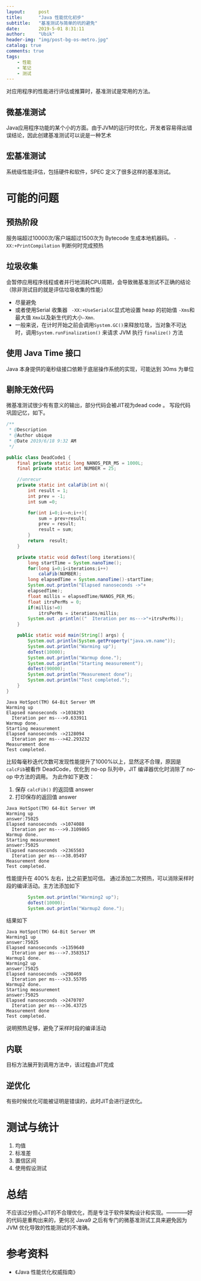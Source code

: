 ```yaml
---
layout:     post
title:      "Java 性能优化初步"
subtitle:   "基准测试与简单的坑的避免"
date:       2019-5-01 8:31:11
author:     "Ubik"
header-img: "img/post-bg-os-metro.jpg"
catalog: true
comments: true
tags:
    - 性能
    - 笔记
    - 测试
---
```


对应用程序的性能进行评估或推算时，基准测试是常用的方法。

## 微基准测试
Java应用程序功能的某个小的方面。由于JVM的运行时优化，开发者容易得出错误结论，因此创建基准测试可以说是一种艺术
## 宏基准测试
系统级性能评估，包括硬件和软件，SPEC 定义了很多这样的基准测试。
# 可能的问题
## 预热阶段
服务端超过10000次/客户端超过1500次为 Bytecode 生成本地机器码。
`-XX:+PrintCompilation` 判断何时完成预热
## 垃圾收集
会暂停应用程序线程或者并行地消耗CPU周期，会导致微基准测试不正确的结论（除非测试目的就是评估垃圾收集的性能）
- 尽量避免
- 或者使用Serial 收集器 ` -XX:+UseSerialGC`显式地设置 heap 的初始值 `-Xms`和最大值 `Xmx`以及新生代的大小`-Xmn`.
- 一般来说，在计时开始之前会调用`System.GC()`来释放垃圾，当对象不可达时，调用`System.runFinalization()` 来请求 JVM 执行 `finalize()` 方法

## 使用 Java Time 接口
Java 本身提供的毫秒级接口依赖于底层操作系统的实现，可能达到 30ms 为单位
## 剔除无效代码
微基准测试很少有有意义的输出，部分代码会被JIT视为dead code 。
写段代码巩固记忆，如下。
```java
/**
 * @Description
 * @Author ubique
 * @Date 2019/6/18 9:32 AM
 */

public class DeadCode1 {
    final private static long NANOS_PER_MS = 1000L;
    final private static int NUMBER = 25;

    //unrecur
    private static int calaFib(int n){
        int result = 1;
        int prev = -1;
        int sum =0;

        for(int i=0;i<=n;i++){
            sum = prev+result;
            prev = result;
            result = sum;
        }
        return  result;
    }

    private static void doTest(long iterations){
        long startTime = System.nanoTime();
        for(long i=0;i<iterations;i++)
            calaFib(NUMBER);
        long elapsedTime = System.nanoTime()-startTime;
        System.out.println("Elapsed nanoseconds ->"+
        elapsedTime);
        float millis = elapsedTime/NANOS_PER_MS;
        float itrsPerMs = 0;
        if(millis!=0)
            itrsPerMs = iterations/millis;
        System.out .println(("  Iteration per ms--->"+itrsPerMs));
    }

    public static void main(String[] args) {
        System.out.println(System.getProperty("java.vm.name"));
        System.out.println("Warming up");
        doTest(10000);
        System.out.println("Warmup done.");
        System.out.println("Starting measurement");
        doTest(90000);
        System.out.println("Measurement done");
        System.out.println("Test completed.");
    }
}
```

```shell
Java HotSpot(TM) 64-Bit Server VM
Warming up
Elapsed nanoseconds ->1038293
  Iteration per ms--->9.633911
Warmup done.
Starting measurement
Elapsed nanoseconds ->2128094
  Iteration per ms--->42.293232
Measurement done
Test completed.
```
比较每毫秒迭代次数可发现性能提升了1000%以上，显然这不合理，原因是`calcFib`被看作 DeadCode，优化到 no-op 队列中，JIT 编译器优化时消除了 no-op 中方法的调用。
为此作如下更改：
1. 保存 `calcFib()` 的返回值 answer
2. 打印保存的返回值 answer

```shell
Java HotSpot(TM) 64-Bit Server VM
Warming up
answer:75025
Elapsed nanoseconds ->1074088
  Iteration per ms--->9.3109865
Warmup done.
Starting measurement
answer:75025
Elapsed nanoseconds ->2365503
  Iteration per ms--->38.05497
Measurement done
Test completed.
```
性能提升在 400% 左右，比之前更加可信。
通过添加二次预热，可以消除采样时段的编译活动。主方法添加如下
```java
        System.out.println("Warming2 up");
        doTest(10000);
        System.out.println("Warmup2 done.");
```
结果如下
```shell
Java HotSpot(TM) 64-Bit Server VM
Warming1 up
answer:75025
Elapsed nanoseconds ->1359640
  Iteration per ms--->7.3583517
Warmup1 done.
Warming2 up
answer:75025
Elapsed nanoseconds ->298469
  Iteration per ms--->33.55705
Warmup2 done.
Starting measurement
answer:75025
Elapsed nanoseconds ->2470707
  Iteration per ms--->36.43725
Measurement done
Test completed.
```
说明预热足够，避免了采样时段的编译活动
## 内联
目标方法展开到调用方法中，该过程由JIT完成
## 逆优化
有些时候优化可能被证明是错误的，此时JIT会进行逆优化。
# 测试与统计
1. 均值
2. 标准差
3. 置信区间
4. 使用假设测试

# 总结 
不应该过分担心JIT的不合理优化，而是专注于软件架构设计和实现。————好的代码是重构出来的，更何况 Java9 之后有专门的微基准测试工具来避免因为 JVM 优化导致的性能测试的不准确。

# 参考资料
- 《Java 性能优化权威指南》